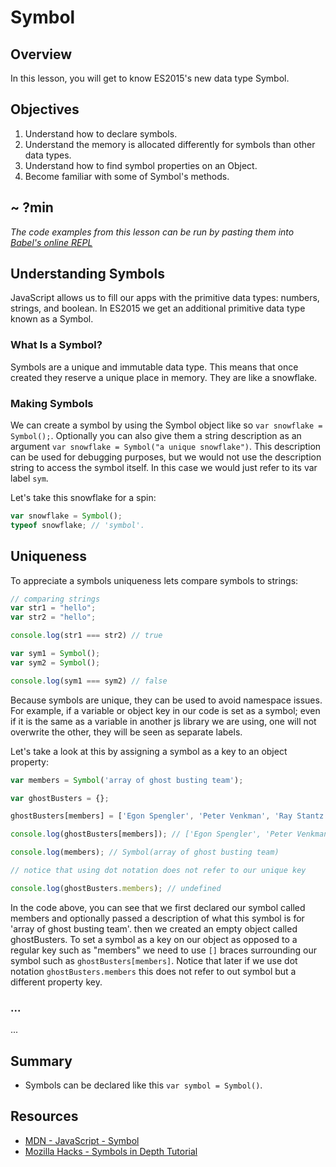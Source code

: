 # Symbol

## Overview

In this lesson, you will get to know ES2015's new data type Symbol.

## Objectives

1. Understand how to declare symbols.
2. Understand the memory is allocated differently for symbols than other data types.
3. Understand how to find symbol properties on an Object.
4. Become familiar with some of Symbol's methods.

## ~ ?min

<!-- iframe of video lecture goes here -->

*The code examples from this lesson can be run by pasting them into [Babel's online REPL](https://babeljs.io/repl/)*

## Understanding Symbols

JavaScript allows us to fill our apps with the primitive data types: numbers, strings, and boolean. In ES2015 we get an additional primitive data type known as a Symbol.

### What Is a Symbol?

Symbols are a unique and immutable data type. This means that once created they reserve a unique place in memory. They are like a snowflake.

### Making Symbols

We can create a symbol by using the Symbol object like so `var snowflake = Symbol();`. Optionally you can also give them a string description as an argument `var snowflake = Symbol("a unique snowflake")`. This description can be used for debugging purposes, but we would not use the description string to access the symbol itself. In this case we would just refer to its var label `sym`.

Let's take this snowflake for a spin:  
```javascript
var snowflake = Symbol();
typeof snowflake; // 'symbol'.
``` 

## Uniqueness

To appreciate a symbols uniqueness lets compare symbols to strings:  
```javascript
// comparing strings
var str1 = "hello";
var str2 = "hello";

console.log(str1 === str2) // true

var sym1 = Symbol();
var sym2 = Symbol();

console.log(sym1 === sym2) // false
```  
Because symbols are unique, they can be used to avoid namespace issues. For example, if a variable or object key in our code is set as a symbol; even if it is the same as a variable in another js library we are using, one will not overwrite the other, they will be seen as separate labels.

Let's take a look at this by assigning a symbol as a key to an object property:
```javascript
var members = Symbol('array of ghost busting team');

var ghostBusters = {};

ghostBusters[members] = ['Egon Spengler', 'Peter Venkman', 'Ray Stantz', 'Winston Zeddemore'];

console.log(ghostBusters[members]); // ['Egon Spengler', 'Peter Venkman', 'Ray Stantz', 'Winston Zeddemore']

console.log(members); // Symbol(array of ghost busting team)

// notice that using dot notation does not refer to our unique key

console.log(ghostBusters.members); // undefined

```  
In the code above, you can see that we first declared our symbol called members and optionally passed a description of what this symbol is for 'array of ghost busting team'. then we created an empty object called ghostBusters. To set a symbol as a key on our object as opposed to a regular key such as "members" we need to use `[]` braces surrounding our symbol such as `ghostBusters[members]`. Notice that later if we use dot notation `ghostBusters.members` this does not refer to out symbol but a different property key.

### ...

...


## Summary

- Symbols can be declared like this `var symbol = Symbol()`.

## Resources

- [MDN - JavaScript - Symbol](https://developer.mozilla.org/en-US/docs/Web/JavaScript/Reference/Global_Objects/Symbol)
- [Mozilla Hacks - Symbols in Depth Tutorial](https://hacks.mozilla.org/2015/06/es6-in-depth-symbols/)